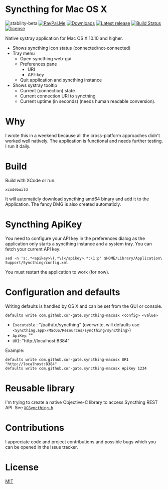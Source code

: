 # Syncthing for Mac OS X

![stability-beta](https://img.shields.io/badge/stability-beta-yellow.svg)
[![PayPal.Me](https://img.shields.io/badge/donate-PayPal-green.svg?style=flat)](https://paypal.me/xorgate) [![Downloads](https://img.shields.io/github/downloads/xor-gate/syncthing-macosx/total.svg)](https://github.com/xor-gate/syncthing-macosx/releases) [![Latest release](https://img.shields.io/github/release/xor-gate/syncthing-macosx.svg)](https://github.com/xor-gate/syncthing-macosx/releases/latest) [![Build Status](https://travis-ci.org/xor-gate/syncthing-macosx.svg?branch=master)](https://travis-ci.org/xor-gate/syncthing-macosx) [![license](https://img.shields.io/github/license/mashape/apistatus.svg?maxAge=2592000)](LICENSE)

Native systray application for Mac OS X 10.10 and higher.

* Shows syncthing icon status (connected/not-connected)
* Tray menu
  * Open syncthing web-gui
  * Preferences pane
    * URI
    * API-key
  * Quit application and syncthing instance
* Shows systray tooltip
  * Current (connection) state
  * Current connection URI to syncthing
  * Current uptime (in seconds) (needs human readable conversion).

# Why

I wrote this in a weekend because all the cross-platform approaches didn't worked well natively. The application is functional and needs further testing. I run it daily.

# Build

Build with XCode or run:

```
xcodebuild
```

It will automaticly download syncthing amd64 binary and add it to the Application. The fancy
 DMG is also created automaticly.

# Syncthing ApiKey

You need to configure your API key in the preferences dialog as the application only starts a syncthing instance
 and a system tray. You can fetch your current API key:

`sed -n 's:.*<apikey>\(.*\)</apikey>.*:\1:p' $HOME/Library/Application\ Support/Syncthing/config.xml`

You must restart the application to work (for now).

# Configuration and defaults

Writing defaults is handled by OS X and can be set from the GUI or console.

`defaults write com.github.xor-gate.syncthing-macosx <config> <value>`

* `Executable` : "/path/to/syncthing" (overwrite, will defaults use `<Syncthing.app>/MacOS/Resources/syncthing/syncthing>`)
* `ApiKey`: "<ApiKey>"
* `URI`: "http://localhost:8384"

Example:

```
defaults write com.github.xor-gate.syncthing-macosx URI "http://localhost:8384"
defaults write com.github.xor-gate.syncthing-macosx ApiKey 1234
```

# Reusable library

I'm trying to create a native Objective-C library to access Syncthing REST API.
See [`XGSyncthing.h`](syncthing/XGSyncthing.h).

# Contributions

I appreciate code and project contributions and possible bugs which you can be opened in the issue tracker.

# License

[MIT](LICENSE)
